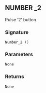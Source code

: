 ## NUMBER \_2

Pulse ‘2’ button


### Signature

`Number_2 ()`


### Parameters

`None`


### Returns

`None`